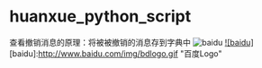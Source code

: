 # huanxue_python_script
查看撤销消息的原理：将被被撤销的消息存到字典中
![baidu](http://www.baidu.com/img/bdlogo.gif)
[![baidu]](http://baidu.com)  
[baidu]:http://www.baidu.com/img/bdlogo.gif "百度Logo"  
